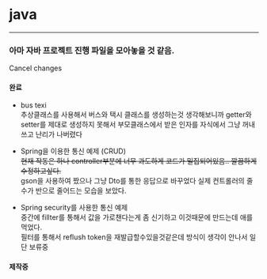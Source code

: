 # java

---
### 아마 자바  프로젝트 진행 파일을 모아놓을 것 같음.

Cancel changes
####  완료
* bus texi  
추상클래스를 사용해서 버스와 택시 클래스를 생성하는것
생각해보니까 getter와 setter를 제대로 생성하지 못해서 부모클래스에서 받은 인자를 자식에서 그냥 꺼내쓰고 난리가 나버렸다 
* Spring을 이용한 통신 예제 (CRUD)  
~~현재 작동은 하나 controller부분에 너무 과도하게 코드가 밀집되어있음.. 깔끔하게 수정하고싶다.~~  
gson을 사용하여 짰으나 그냥 Dto를 통한 응답으로 바꾸었다 실제 컨트롤러의 줄수가 반으로 줄어드는 모습을 보았다.


* Spring security를 사용한 통신 예제  
중간에 fillter를 통해서 값을 가로챈다는게 좀 신기하고 이것때문에 만드는데 애를 먹었다.  
필터를 통해서 reflush token을 재발급할수있을것같은데 방식이 생각이 안나서 일단 보류중
#### 제작중

